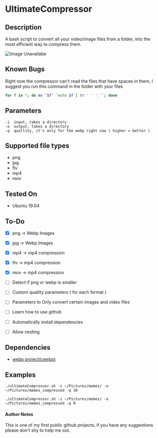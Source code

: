 # UltimateCompressor

## Description
A bash script to convert all your video/image files from a folder, 
into the most efficient way to compress them.

![Image Unavailabe](https://raw.githubusercontent.com/MissingPotato/UltimateCompressor/master/preview.png)

## Known Bugs
Right now the compressor can't read the files that have spaces in them, 
I suggest you run this command in the folder with your files
```bash
for f in *; do mv "$f" `echo $f | tr ' ' '_'`; done
```

## Parameters
```
-i  input, takes a directory
-o  output, takes a directory
-q  quallity, it's only for the webp right now ( higher = better )
```

## Supported file types

- png
- jpg
- flv
- mp4
- mov


## Tested On

- Ubuntu 19.04


## To-Do
- [x] png -> Webp Images
- [x] jpg -> Webp Images
- [x] mp4 -> mp4 compression
- [x] flv -> mp4 compression
- [x] mov -> mp4 compression
- [ ] Detect if png or webp is smaller
- [ ] Custom quallity parameters ( for each format )
- [ ] Parameters to Only convert certain images and video files
- [ ] Learn how to use github
- [ ] Automatically install dependencies
- [ ] Allow nesting


## Dependencies
- [webp project(cwebp)](https://www.webmproject.org/)


## Examples
```
./ultimateCompressor.sh -i ~/Pictures/memes/ -o ~/Pictures/memes_compressed -q 30

./ultimateCompressor.sh -i ~/Pictures/memes/ -o ~/Pictures/memes_compressed -q 0
```

#### Author Notes

This is one of my first public github projects, if you have any suggestions please don't shy to help me out.
